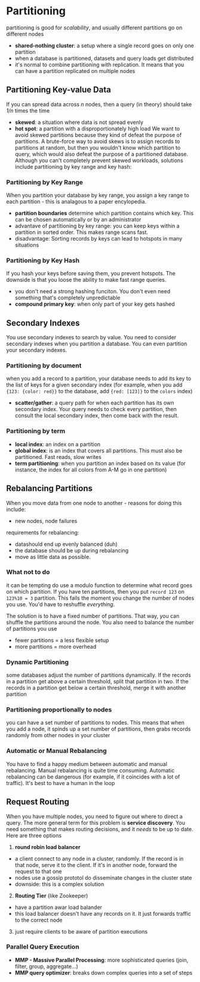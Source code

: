 # Partitioning
partitioning is good for _scalability_, and usually different partitions go on different nodes
- **shared-nothing cluster**: a setup where a single record goes on only one partition
- when a database is partitioned, datasets and query loads get distributed
- it's normal to combine partitioning with replication. It means that you can have a partition replicated on multiple nodes

## Partitioning Key-value Data
If you can spread data across _n_ nodes, then a query (in theory) should take _1/n_ times the time
- **skewed**: a situation where data is not spread evenly
- **hot spot**: a partition with a disproportionately high load
We want to avoid skewed partitions because they kind of defeat the purpose of partitions. A brute-force way to avoid skews is to assign records to partitions at random, but then you wouldn't know which partition to query, which would also defeat the purpose of a partitioned database. Although you can't completely prevent skewed workloads, solutions include partitioning by key range and key hash:

### Partitioning by Key Range
When you partition your database by key range, you assign a key range to each partition - this is analagous to a paper encylopedia.
- **partition boundaries** determine which partition contains which key. This can be chosen automatically or by an administrator
- advantave of partitioning by key range: you can keep keys within a partition in sorted order. This makes range scans fast.
- disadvantage: Sorting records by keys can lead to hotspots in many situations 

### Partitioning by Key Hash
If you hash your keys before saving them, you prevent hotspots. The downside is that you loose the ability to make fast range queries.
- you don't need a strong hashing funciton. You don't even need something that's completely unpredictable
- **compound primary key**: when only part of your key gets hashed

## Secondary Indexes
You use secondary indexes to search by value. You need to consider secondary indexes when you partition a database. You can even partition your secondary indexes.

### Partitioning by document
when you add a record to a partition, your database needs to add its key to the list of keys for a given secondary index (for example, when you add `{123: {color: red}}` to the database, add `{red: [123]}` to the `colors` index)
- **scatter/gather**: a query path for when each partition has its own secondary index. Your query needs to check every partition, then consult the local secondary index, then come back with the result.

### Partitioning by term
- **local index**: an index on a partition
- **global index**: is an index that covers all partitions. This must also be partitioned. Fast reads, slow writes
- **term partitioning**: when you partition an index based on its value (for instance, the index for all colors from A-M go in one partition)

## Rebalancing Partitions
When you move data from one node to another - reasons for doing this include:
- new nodes, node failures

requirements for rebalancing:
- datashould end up evenly balanced (duh)
- the database should be up during rebalancing
- move as little data as possible.

### What not to do
it can be tempting do use a modulo function to determine what record goes on which partition. If you have ten partitions, then you put `record 123` on `123%10 = 3` partition. This fails the moment you change the number of nodes you use. You'd have to reshuffle _everything_.

The solution is to have a fixed number of partitions. That way, you can shuffle the partitions around the node. You also need to balance the number of partitions you use
- fewer partitions = a less flexible setup
- more partitions = more overhead

### Dynamic Partitioning
some databases adjust the number of partitions dynamically. If the records in a partition get above a certain threshold, split that partition in two. If the records in a partition get below a certain threshold, merge it with another partition

### Partitioning proportionally to nodes
you can have a set number of partitions to nodes. This means that when you add a node, it spinds up a set number of partitions, then grabs records randomly from other nodes in your cluster

### Automatic or Manual Rebalancing
You have to find a happy medium between automatic and manual rebalancing. Manual rebalancing is quite time consuming. Automatic rebalancing can be dangerous (for example, if it coincides with a lot of traffic). It's best to have a human in the loop

## Request Routing
When you have multiple nodes, you need to figure out where to direct a query. The more general term for this problem is **service discovery**. You need something that makes routing decisions, and it _needs_ to be up to date. Here are three options
1. **round robin load balancer**
  - a client connect to any node in a cluster, randomly. If the record is in that node, serve it to the client. If it's in another node, forward the request to that one
  - nodes use a gossip prototol do disseminate changes in the cluster state
  - downside: this is a complex solution
2. **Routing Tier** (like Zookeeper)
  - have a partition awar load balander
  - this load balancer doesn't have any records on it. It just forwards traffic to the correct node
3. just require clients to be aware of partition executions

### Parallel Query Execution
- **MMP - Massive Parallel Processing**: more sophisticated queries (join, filter, group, aggregate...)
- **MMP query optimizer**: breaks down complex queries into a set of steps